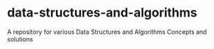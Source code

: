 # data-structures-and-algorithms
A repository for various Data Structures and Algorithms Concepts and solutions
